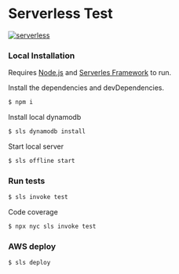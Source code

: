 # Serverless Test

[![serverless](http://public.serverless.com/badges/v3.svg)](http://www.serverless.com)

### Local Installation

Requires [Node.js](https://nodejs.org/) and [Serverles Framework](https://www.serverless.com/) to run.

Install the dependencies and devDependencies.
```sh
$ npm i
```
Install local dynamodb
```sh
$ sls dynamodb install
```

Start local server
```sh
$ sls offline start
```

### Run tests
```sh
$ sls invoke test
```
Code coverage
```sh
$ npx nyc sls invoke test
```

### AWS deploy
```sh
$ sls deploy
```